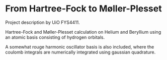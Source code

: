 # From Hartree-Fock to Møller-Plesset

Project description by UiO FYS4411. 


Hartree-Fock and Møller-Plesset calculation on Helium and Beryllium using an atomic basis consisting of hydrogen orbitals.  


A somewhat rouge harmonic oscillator basis is also included, where the coulomb integrals are numerically integrated using gaussian quadrature. 